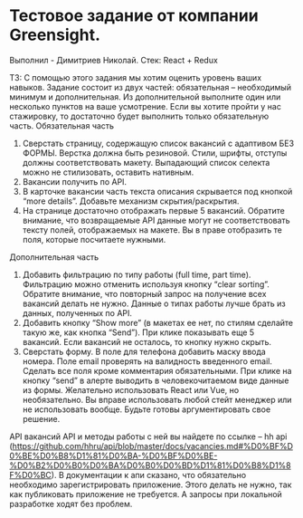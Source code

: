 # Тестовое задание от компании Greensight. 

Выполнил - Димитриев Николай.
Стек: React + Redux


ТЗ: 
С помощью этого задания мы хотим оценить уровень ваших навыков. Задание состоит из двух частей: обязательная – необходимый минимум и дополнительная. Из дополнительной выполните один или несколько пунктов на ваше усмотрение. Если вы хотите пройти у нас стажировку, то достаточно будет выполнить только обязательную часть.
Обязательная часть

1. Сверстать страницу, содержащую список вакансий с адаптивом БЕЗ ФОРМЫ. Верстка должна быть резиновой. Стили, шрифты, отступы должны соответствовать макету. Выпадающий список селекта можно не стилизовать, оставить нативным.
2. Вакансии получить по API.
3. В карточке вакансии часть текста описания скрывается под кнопкой “more details”. Добавьте механизм скрытия/раскрытия.
4. На странице достаточно отображать первые 5 вакансий.
   Обратите внимание, что возвращаемые API данные могут не соответствовать тексту полей, отображаемых на макете. Вы в праве отобразить те поля, которые посчитаете нужными.

Дополнительная часть

1. Добавить фильтрацию по типу работы (full time, part time). Фильтрацию можно отменить используя кнопку “clear sorting”. Обратите внимание, что повторный запрос на получение всех вакансий делать не нужно. Данные о типах работы лучше брать из данных, полученных по API.
2. Добавить кнопку “Show more” (в макетах ее нет, по стилям сделайте такую же, как кнопка “Send”). При клике показывать еще 5 вакансий. Если вакансий не осталось, то кнопку нужно скрыть.
3. Сверстать форму. В поле для телефона добавить маску ввода номера. Поле email проверять на валидность введенного email. Сделать все поля кроме комментария обязательными. При клике на кнопку “send” в алерте выводить в человекочитаемом виде данные из формы.
   Желательно использовать React или Vue, но необязательно. Вы вправе использовать любой стейт менеджер или не использовать вообще. Будьте готовы аргументировать свое решение.

API вакансий
API и методы работы с ней вы найдете по ссылке – hh api (https://github.com/hhru/api/blob/master/docs/vacancies.md#%D0%BF%D0%BE%D0%B8%D1%81%D0%BA-%D0%BF%D0%BE-%D0%B2%D0%B0%D0%BA%D0%B0%D0%BD%D1%81%D0%B8%D1%8F%D0%BC). В документации к апи сказано, что обязательно необходимо зарегистрировать приложение. Этого делать не нужно, так как публиковать приложение не требуется. А запросы при локальной разработке ходят без проблем.
